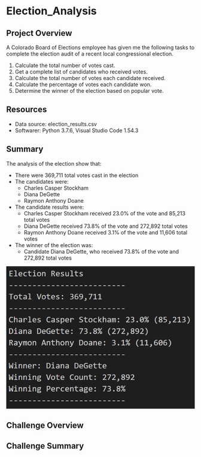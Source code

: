 # Election_Analysis

## Project Overview
A Colorado Board of Elections employee has given me the following tasks to complete the election audit of a recent local congressional election.

1. Calculate the total number of votes cast.
2. Get a complete list of candidates who received votes.
3. Calculate the total number of votes each candidate received.
4. Calculate the percentage of votes each candidate won.
5. Determine the winner of the election based on popular vote.

## Resources
- Data source: election_results.csv
- Softwarer: Python 3.7.6, Visual Studio Code 1.54.3

## Summary
The analysis of the election show that:
- There were 369,711 total votes cast in the election
- The candidates were:
  - Charles Casper Stockham
  - Diana DeGette
  - Raymon Anthony Doane
- The candidate results were:
  - Charles Casper Stockham received 23.0% of the vote and 85,213 total votes
  - Diana DeGette received 73.8% of the vote and 272,892 total votes
  - Raymon Anthony Doane received 3.1% of the vote and 11,606 total votes
- The winner of the election was:
  - Candidate Diana DeGette, who received 73.8% of the vote and 272,892 total votes

![Election_Results.png](Resources/Election_Results.png)

## Challenge Overview

## Challenge Summary
